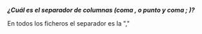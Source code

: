 ***¿Cuál es el separador de columnas (coma , o punto y coma ; )?***

En todos los ficheros el separador es la ","